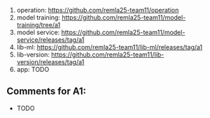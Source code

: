 1. operation: https://github.com/remla25-team11/operation
2. model training: https://github.com/remla25-team11/model-training/tree/a1
3. model service: https://github.com/remla25-team11/model-service/releases/tag/a1
4. lib-ml: https://github.com/remla25-team11/lib-ml/releases/tag/a1
5. lib-version: https://github.com/remla25-team11/lib-version/releases/tag/a1
6. app: TODO

## Comments for A1: 
- TODO
